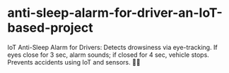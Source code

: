 # anti-sleep-alarm-for-driver-an-IoT-based-project
IoT Anti-Sleep Alarm for Drivers: Detects drowsiness via eye-tracking. If eyes close for 3 sec, alarm sounds; if closed for 4 sec, vehicle stops. Prevents accidents using IoT and sensors. 🚗💤
